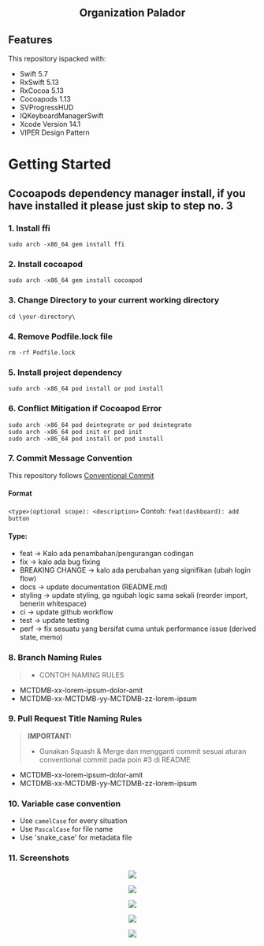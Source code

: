 
<div align="center">
  <h2>Organization Palador</h2>
</div>

## Features

This repository ispacked with:

-   Swift 5.7
-   RxSwift 5.13
-   RxCocoa 5.13
-   Cocoapods 1.13
-   SVProgressHUD
-   IQKeyboardManagerSwift
-   Xcode Version 14.1
-   VIPER Design Pattern

# Getting Started

## Cocoapods dependency manager install, if you have installed it please just skip to step no. 3

### 1. Install ffi

```
sudo arch -x86_64 gem install ffi
```
### 2. Install cocoapod

```
sudo arch -x86_64 gem install cocoapod
```
### 3. Change Directory to your current working directory

```
cd \your-directory\
```
### 4. Remove Podfile.lock file

```
rm -rf Podfile.lock
```

### 5. Install project dependency

```
sudo arch -x86_64 pod install or pod install
```

### 6. Conflict Mitigation if Cocoapod Error

```
sudo arch -x86_64 pod deintegrate or pod deintegrate
sudo arch -x86_64 pod init or pod init
sudo arch -x86_64 pod install or pod install
```

### 7. Commit Message Convention

This repository follows [Conventional Commit](https://www.conventionalcommits.org/en/v1.0.0/)
#### Format
`<type>(optional scope): <description>`
Contoh: `feat(dashboard): add button`

#### Type:

- feat → Kalo ada penambahan/pengurangan codingan
- fix → kalo ada bug fixing
- BREAKING CHANGE → kalo ada perubahan yang signifikan (ubah login flow)
- docs → update documentation (README.md)
- styling → update styling, ga ngubah logic sama sekali (reorder import, benerin whitespace)
- ci → update github workflow
- test → update testing
- perf → fix sesuatu yang bersifat cuma untuk performance issue (derived state, memo)

### 8. Branch Naming Rules
> - CONTOH NAMING RULES 

- MCTDMB-xx-lorem-ipsum-dolor-amit
- MCTDMB-xx-MCTDMB-yy-MCTDMB-zz-lorem-ipsum

### 9. Pull Request Title Naming Rules
> **IMPORTANT:**
> - Gunakan Squash & Merge dan mengganti commit sesuai aturan conventional commit pada poin #3 di README

- MCTDMB-xx-lorem-ipsum-dolor-amit
- MCTDMB-xx-MCTDMB-yy-MCTDMB-zz-lorem-ipsum

### 10. Variable case convention
- Use `camelCase` for every situation
- Use `PascalCase` for file name
- Use 'snake_case' for metadata file

### 11. Screenshots

<p align="center">
  <img src="https://github.com/pitydevil/TMDB-VIPER-Submission/blob/main/Images/s1.png">
</p>
<p align="center">
  <img src="https://github.com/pitydevil/TMDB-VIPER-Submissionblob/main/Images/s2.png">
</p>
<p align="center">
  <img src="https://github.com/pitydevil/TMDB-VIPER-Submission/blob/main/Images/s3.png">
</p>
<p align="center">
  <img src="https://github.com/pitydevil/TMDB-VIPER-Submission/blob/main/Images/s4.png">
</p>
<p align="center">
  <img src="https://github.com/pitydevil/TMDB-VIPER-Submission/blob/main/Images/s5.png">
</p>
